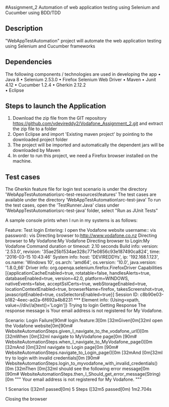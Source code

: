 #Assignment_2 Automation of web application testing using Selenium and Cucumber using BDD/TDD

Description
-----------

"WebAppTestAutomation" project will automate the web application testing using Selenium and Cucumber frameworks

Dependencies
------------
The following components / technologies are used in developing the app
•	Java 8
•	Selenium 2.53.0
• Firefox Selenium Web Driver 
• Maven
•	Junit 4.12
•	Cucumber 1.2.4
•	Gherkin 2.12.2	
•	Eclipse 

Steps to launch the Application
-------------------------------
1. Download the zip file from the GIT repository  https://github.com/vdevireddy2/Vodafone_Assignment_2.git and extract the zip file to a folder
2. Open Eclipse and import 'Existing maven project' by pointing to the downloaded project folder
3. The project will be imported and automatically the dependent jars will be downloaded by Maven
4. In order to run this project, we need a Firefox browser installed on the machine.
  

Test cases
-----------
The Gherkin feature file for login test scenario is under the directory 'WebAppTestAutomation\src-test-resources\features’
The test cases are available under the directory ‘WebAppTestAutomation\src-test-java’
To run the test cases, open the 'TestRunner.Java' class under 'WebAppTestAutomation\src-test-java’ folder, select "Run as JUnit Tests"




A sample console prints when I run in my systems is as follows:


Feature: Test login
Entering: I open the Vodafone website
username:: vis
password:: vis
Directing browser to:http://www.vodafone.co.nz
Directing browser to My Vodafone:My Vodafone
Directing browser to Login:My Vodafone
Command duration or timeout: 2.10 seconds
Build info: version: '2.53.0', revision: '35ae25b1534ae328c771e0856c93e187490ca824', time: '2016-03-15 10:43:46'
System info: host: 'DEVIREDDYs', ip: '192.168.1.123', os.name: 'Windows 10', os.arch: 'amd64', os.version: '10.0', java.version: '1.8.0_66'
Driver info: org.openqa.selenium.firefox.FirefoxDriver
Capabilities [{applicationCacheEnabled=true, rotatable=false, handlesAlerts=true, databaseEnabled=true, version=42.0, platform=WINDOWS, nativeEvents=false, acceptSslCerts=true, webStorageEnabled=true, locationContextEnabled=true, browserName=firefox, takesScreenshot=true, javascriptEnabled=true, cssSelectorsEnabled=true}]
Session ID: c8b90e03-b182-4eec-ad2a-6f692a4b8231
*** Element info: {Using=xpath, value=//div//a[text()='Login']}
Trying to login
Getting Response
The response message is Your email address is not registered for My Vodafone.

  Scenario: Login Failure[90m# login.feature:3[0m
    [32mGiven[0m[32mI open the Vodafone website[0m[90m# WebsiteAutomationSteps.given_I_navigate_to_the_vodafone_url()[0m
    [32mWhen [0m[32mI navigate to MyVodafone page[0m            [90m# WebsiteAutomationSteps.when_I_navigate_to_MyVodafone_page()[0m
    [32mAnd [0m[32mI navigate to Login page[0m                  [90m# WebsiteAutomationSteps.navigate_to_Login_page()[0m
    [32mAnd [0m[32mI try to login with invalid credentials[0m   [90m# WebsiteAutomationSteps.login_to_myvodafone_with_invalid_credentials()[0m
    [32mThen [0m[32mI should see the following error message[0m [90m# WebsiteAutomationSteps.then_I_Should_get_error_message(String)[0m
      """
      Your email address is not registered for My Vodafone.
      """

1 Scenarios ([32m1 passed[0m)
5 Steps ([32m5 passed[0m)
1m2.704s

Closing the browser
